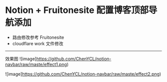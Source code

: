 # Notion + Fruitonesite 配置博客顶部导航添加

- 路由修改参考 Fruitonesite
- cloudflare work 文件修改

---

效果图
![image]https://github.com/ChenYCL/notion-navbar/raw/maste/effect1.png)

![image]https://github.com/ChenYCL/notion-navbar/raw/maste/effect2.png)
